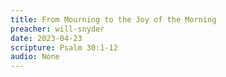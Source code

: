 ```yaml
---
title: From Mourning to the Joy of the Morning
preacher: will-snyder
date: 2023-04-23
scripture: Psalm 30:1-12
audio: None
---
```

